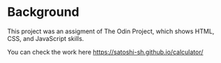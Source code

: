 # Background
This project was an assigment of The Odin Project, which shows HTML, CSS, and JavaScript skills.

You can check the work here https://satoshi-sh.github.io/calculator/

